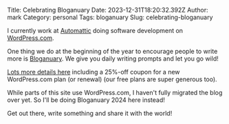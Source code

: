 Title: Celebrating Bloganuary
Date: 2023-12-31T18:20:32.392Z
Author: mark
Category: personal
Tags: bloganuary
Slug: celebrating-bloganuary

I currently work at [Automattic](https://automattic.com/) doing software development on [WordPress.com](https://wordpress.com).

One thing we do at the beginning of the year to encourage people to write more is [Bloganuary](https://bloganuary.wordpress.com/). We give you daily writing prompts and let you go wild!

[Lots more details here](https://bloganuary.wordpress.com/2023/12/15/bloganuarys-back-baby/) including a 25%-off coupon for a new WordPress.com plan (or renewal) (our free plans are super generous too).

While parts of this site use WordPress.com, I haven't fully migrated the blog over yet. So I'll be doing Bloganuary 2024 here instead! 

Get out there, write something and share it with the world!